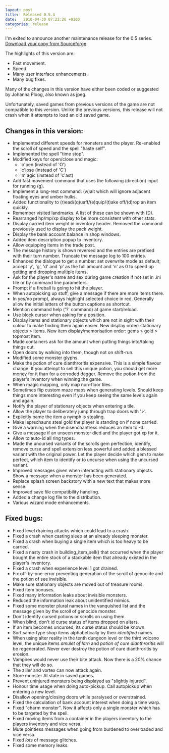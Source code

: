 ```yaml
---
layout: post
title:  Released 0.5.4
date:   2010-04-30 07:22:26 +0100
categories: release
---
```


I'm exited to announce another maintenance release for the 0.5 series.
[Download your copy from Sourceforge](http://sourceforge.net/projects/nlarn/files/nlarn/0.5.4/).

The highlights of this version are:
* Fast movement.
* Speed.
* Many user interface enhancements.
* Many bug fixes.

Many of the changes in this version have either been coded or suggested by Johanna Ploog, also known as jpeg.

Unfortunately, saved games from previous versions of the game are not compatible to this version. Unlike the previous versions, this release will not crash when it attempts to load an old saved game.

## Changes in this version:

* Implemented different speeds for monsters and the player. Re-enabled the scroll of speed and the spell "haste self".
* Implemented the spell "time stop".
* Modified keys for open/close and magic:
  * 'o'pen (instead of 'O')
  * 'c'lose (instead of 'C')
  * 'm'agic (instead of 'c'ast)
* Add fast movement command that uses the following (direction) input for running (g).
* Implement a long-rest command: (w)ait which will ignore adjacent floating eyes and umber hulks.
* Added functionality to (r)ead/(q)uaff/(e)quip/(t)ake off/(d)rop an item quickly.
* Remember visited landmarks. A list of these can be shown with (D).
* Rearranged hp/mp/xp display to be more consistent with other stats.
* Display carried item weight in inventory header. Removed the command previously used to display the pack weight.
* Display the bank account balance in shop windows.
* Added item description popup to inventory.
* Allow equipping items in the trade post.
* The message history is shown reversed and the entries are prefixed with their turn number. Truncate the message log to 100 entries.
* Enhanced the dialogue to get a number: set overwrite mode as default; accept 'y', 'g', 'd' and 'p' as the full amount and 'n' as 0 to speed up getting and dropping multiple items.
* Ask for the player's name and sex during game creation if not set in .ini file or by command line parameters.
* Prompt if a fireball is going to hit the player.
* When autopicking up stuff, give a message if there are more items there.
* In yes/no prompt, always highlight selected choice in red. Generally allow the initial letters of the button captions as shortcut.
* Mention command help ('?' command) at game start/reload.
* Use block cursor when asking for a position.
* Display items and stationary objects which are not in sight with their colour to make finding them again easier. New display order: stationary objects > items. New item display/memorisation order: gems > gold > topmost item.
* Made containers ask for the amount when putting things into/taking things out.
* Open doors by walking into them, though not on shift-run.
* Modified some monster glyphs.
* Make the potion of cure dianthroritis expensive. This is a simple flavour change: If you attempt to sell this unique potion, you should get more money for it than for a corroded dagger. Remove the potion from the player's inventory when winning the game.
* When magic mapping, only map non-floor tiles.
* Sometimes flip custom maze maps when generating levels. Should keep things more interesting even if you keep seeing the same levels again and again.
* Notify the player of stationary objects when entering a tile.
* Allow the player to deliberately jump through trap doors with '>'.
* Explicitly name the item a nymph is stealing.
* Make leprechauns steal gold the player is standing on if none carried.
* Give a warning when the disenchantress reduces an item to -3.
* Give a message if an unseen monster died and the player got xp for it.
* Allow to auto-id all ring types.
* Made the uncursed variants of the scrolls gem perfection, identify, remove curse and spell extension less powerful and added a blessed variant with the original power. Let the player decide which gem to make perfect, which item to identify or to uncurse when using the uncursed variant.
* Improved messages given when interacting with stationary objects. Show a message when a monster has been generated.
* Replace splash screen backstory with a new text that makes more sense.
* Improved save file compatibility handling.
* Added a change log file to the distribution.
* Various wizard mode enhancements.

## Fixed bugs:

* Fixed level draining attacks which could lead to a crash.
* Fixed a crash when casting sleep at an already sleeping monster.
* Fixed a crash when buying a single item which is too heavy to be carried.
* Fixed a nasty crash in building_item_sell() that occurred when the player bought the entire stock of a stackable item that already existed in the player's inventory.
* Fixed a crash when experience level 1 got drained.
* Fix off-by-one-error preventing generation of the scroll of genocide and the potion of see invisible.
* Make sure stationary objects are moved out of treasure rooms.
* Fixed item bonuses.
* Fixed many information leaks about invisible monsters.
* Reduced the information leak about unidentified mimics.
* Fixed some monster plural names in the vanquished list and the message given by the scroll of genocide monster.
* Don't identify cursed potions or scrolls on using them.
* When blind, don't id curse status of items dropped on altars.
* If an item becomes uncursed, its curse status should be known.
* Sort same-type shop items alphabetically by their _identified_ names.
* When using alter reality in the tenth dungeon level or the third volcano level, the unique items _amulet of larn_ and _potion of cure dianthroritis_ will be regenerated. Never ever destroy the potion of cure dianthroritis by erosion.
* Vampires would never use their bite attack. Now there is a 20% chance that they will do so.
* The ziller and vortex can now attack again.
* Store monster AI state in saved games.
* Prevent uninjured monsters being displayed as "slightly injured".
* Honour time usage when doing auto-pickup. Call autopickup when entering a new level.
* Disallow opening/closing doors while paralysed or overstrained.
* Fixed the calculation of bank account interest when doing a time warp.
* Fixed "charm monster". Now it affects only a single monster which has to be targeted by the spell.
* Fixed moving items from a container in the players inventory to the players inventory and vice versa.
* Mute pointless messages when going from burdened to overloaded and vice versa.
* Fixed _lots_ of message glitches.
* Fixed some memory leaks.
